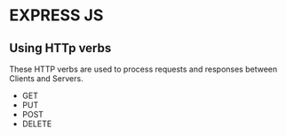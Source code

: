# EXPRESS JS
## Using HTTp verbs

These HTTP verbs are used to process requests and responses between Clients and Servers.

- GET
- PUT
- POST
- DELETE